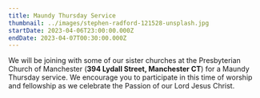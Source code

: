 ```yaml
---
title: Maundy Thursday Service
thumbnail: ../images/stephen-radford-121528-unsplash.jpg
startDate: 2023-04-06T23:00:00.000Z
endDate: 2023-04-07T00:30:00.000Z
---
```


We will be joining with some of our sister churches at the Presbyterian Church of Manchester (**394 Lydall Street, Manchester CT**) for a Maundy Thursday service. We encourage you to participate in this time of worship and fellowship as we celebrate the Passion of our Lord Jesus Christ.
